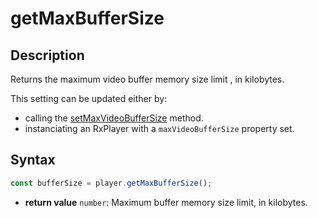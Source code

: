 # getMaxBufferSize

## Description

Returns the maximum video buffer memory size limit , in kilobytes.

This setting can be updated either by:

- calling the [setMaxVideoBufferSize](./setMaxVideoBufferSize.md) method.
- instanciating an RxPlayer with a `maxVideoBufferSize` property set.

## Syntax

```js
const bufferSize = player.getMaxBufferSize();
```

- **return value** `number`: Maximum buffer memory size limit,
  in kilobytes.
